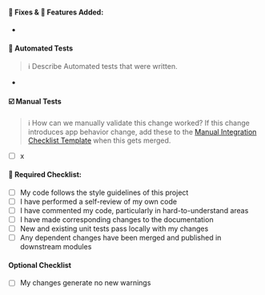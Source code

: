 
#### 🐞 Fixes & 💭 Features Added:
- 


#### 🤖 Automated Tests
> ℹ️ Describe Automated tests that were written.
- 

#### ☑️ Manual Tests
> ℹ️ How can we manually validate this change worked? If this change introduces app behavior change, add these to the [Manual Integration Checklist Template](https://www.notion.so/zverse/Revaly-Checklist-Template-3eb1de3a930945b4aa80a257e62a3ba0) when this gets merged.
- [ ] x

#### 📝 Required Checklist:
- [ ] My code follows the style guidelines of this project
- [ ] I have performed a self-review of my own code
- [ ] I have commented my code, particularly in hard-to-understand areas
- [ ] I have made corresponding changes to the documentation
- [ ] New and existing unit tests pass locally with my changes
- [ ] Any dependent changes have been merged and published in downstream modules

#### Optional Checklist
- [ ] My changes generate no new warnings
